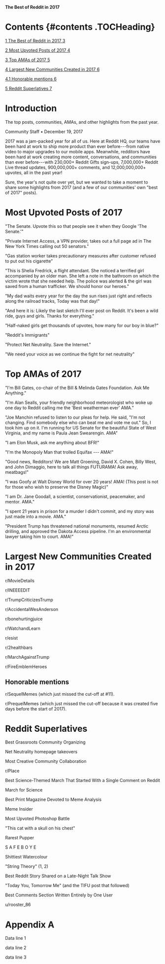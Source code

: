 **The Best of Reddit in 2017**

Contents {#contents .TOCHeading}
========

[1 The Best of Reddit in 2017 3](#_Toc511988988)

[2 Most Upvoted Posts of 2017 4](#most-upvoted-posts-of-2017)

[3 Top AMAs of 2017 5](#top-amas-of-2017)

[4 Largest New Communities Created in 2017
6](#largest-new-communities-created-in-2017)

[4.1 Honorable mentions 6](#honorable-mentions)

[5 Reddit Superlatives 7](#reddit-superlatives)

Introduction
============

The top posts, communities, AMAs, and other highlights from the past
year.

Community Staff • December 19, 2017

2017 was a jam-packed year for all of us. Here at Reddit HQ, our teams
have been hard at work to ship more product than ever before---from
native video to major upgrades to our mobile apps. Meanwhile, redditors
have been hard at work creating more content, conversations, and
communities than ever before---with 230,000+ Reddit Gifts sign-ups,
7,000,000+ Reddit Live thread updates, 900,000,000+ comments, and
12,000,000,000+ upvotes, all in the past year!

Sure, the year's not quite over yet, but we wanted to take a moment to
share some highlights from 2017 (and a few of our communities' own "best
of 2017" posts).

Most Upvoted Posts of 2017
==========================

"The Senate. Upvote this so that people see it when they Google 'The
Senate.'"

"Private Internet Access, a VPN provider, takes out a full page ad in
The New York Times calling out 50 senators."

"Gas station worker takes precautionary measures after customer refused
to put out his cigarette"

"This is Shelia Fredrick, a flight attendant. She noticed a terrified
girl accompanied by an older man. She left a note in the bathroom on
which the victim wrote that she needed help. The police was alerted &
the girl was saved from a human trafficker. We should honor our heroes."

"My dad waits every year for the day the sun rises just right and
reflects along the railroad tracks, Today was that day!"

"And here it is: Likely the last sketch I'll ever post on Reddit. It's
been a wild ride, guys and girls. Thanks for everything."

"Half-naked girls get thousands of upvotes, how many for our boy in
blue?"

"Reddit's Immigrants"

"Protect Net Neutrality. Save the Internet."

"We need your voice as we continue the fight for net neutrality"

Top AMAs of 2017
================

"I'm Bill Gates, co-chair of the Bill & Melinda Gates Foundation. Ask Me
Anything."

"I'm Alan Sealls, your friendly neighborhood meteorologist who woke up
one day to Reddit calling me the 'Best weatherman ever' AMA."

"Joe Manchin refused to listen to our pleas for help. He said, "I'm not
changing. Find somebody else who can beat me and vote me out." So, I
took him up on it. I'm running for US Senate for the beautiful State of
West Virginia, and my name is Paula Jean Swearengin. AMA"

"I am Elon Musk, ask me anything about BFR!"

"I'm the Monopoly Man that trolled Equifax --- AMA!"

"Good news, Redditors! We are Matt Groening, David X. Cohen, Billy West,
and John Dimaggio, here to talk all things FUTURAMA! Ask away,
meatbags!"

"I was Goofy at Walt Disney World for over 20 years! AMA! (This post is
not for those who wish to preserve the Disney Magic)"

"I am Dr. Jane Goodall, a scientist, conservationist, peacemaker, and
mentor. AMA."

"I spent 21 years in prison for a murder I didn't commit, and my story
was just made into a movie. AMA."

"President Trump has threatened national monuments, resumed Arctic
drilling, and approved the Dakota Access pipeline. I'm an environmental
lawyer taking him to court. AMA!"

Largest New Communities Created in 2017
=======================================

r/MovieDetails

r/INEEEEDIT

r/TrumpCriticizesTrump

r/AccidentalWesAnderson

r/bonehurtingjuice

r/WatchandLearn

r/esist

r/2healthbars

r/MarchAgainstTrump

r/FireEmblemHeroes

Honorable mentions
------------------

r/SequelMemes (which just missed the cut-off at \#11).

r/PrequelMemes (which just missed the cut-off because it was created
five days before the start of 2017).

Reddit Superlatives
===================

Best Grassroots Community Organizing

Net Neutrality homepage takeovers

Most Creative Community Collaboration

r/Place

Best Science-Themed March That Started With a Single Comment on Reddit

March for Science

Best Print Magazine Devoted to Meme Analysis

Meme Insider

Most Upvoted Photoshop Battle

"This cat with a skull on his chest"

Rarest Pupper

S A F E B O Y E

Shittiest Watercolour

"String Theory" (1, 2)

Best Reddit Story Shared on a Late-Night Talk Show

"Today You, Tomorrow Me" (and the TIFU post that followed)

Best Comments Section Written Entirely by One User

u/rooster\_86

Appendix A
==========

Data line 1

data line 2

data line 3
